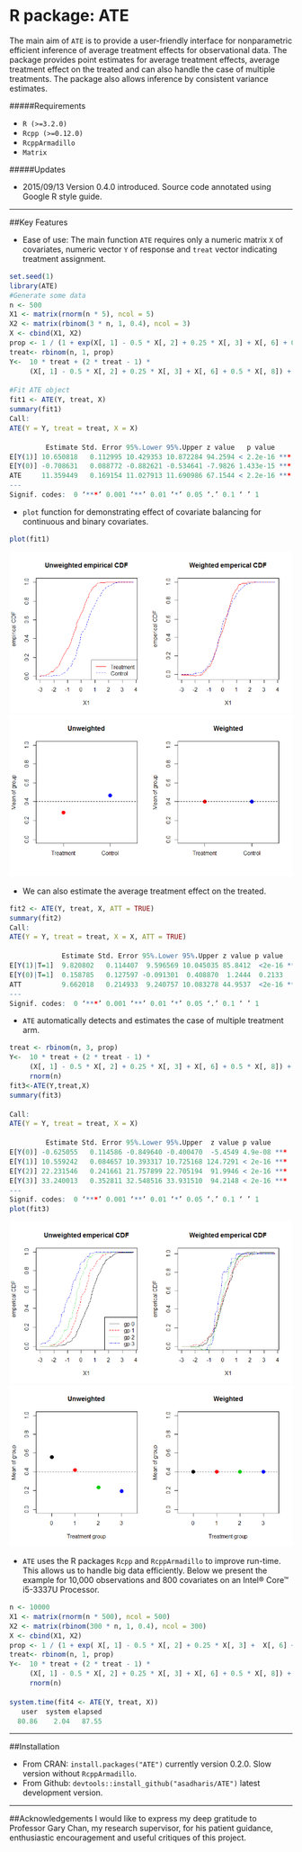 # R package: ATE

The main aim of `ATE` is to provide a user-friendly interface for nonparametric efficient inference of average 
treatment effects for observational data. The package provides point estimates for average treatment 
effects, average treatment effect on the treated and can also handle the case of multiple treatments.
The package also allows inference by consistent variance estimates.

#####Requirements
- `R (>=3.2.0)`
- `Rcpp (>=0.12.0)`
- `RcppArmadillo`
- `Matrix`

#####Updates
- 2015/09/13 Version 0.4.0 introduced. Source code annotated using Google R style guide.

-------------------------------------------------------------------------

##Key Features
* Ease of use: The main function `ATE` requires only a numeric matrix `X` of covariates, numeric vector `Y` of response 
and `treat` vector indicating treatment assignment.
```R
set.seed(1)
library(ATE)
#Generate some data
n <- 500
X1 <- matrix(rnorm(n * 5), ncol = 5)
X2 <- matrix(rbinom(3 * n, 1, 0.4), ncol = 3)
X <- cbind(X1, X2)
prop <- 1 / (1 + exp(X[, 1] - 0.5 * X[, 2] + 0.25 * X[, 3] + X[, 6] + 0.5 * X[, 8]))
treat<- rbinom(n, 1, prop)
Y<-  10 * treat + (2 * treat - 1) *
     (X[, 1] - 0.5 * X[, 2] + 0.25 * X[, 3] + X[, 6] + 0.5 * X[, 8]) + rnorm(n)

#Fit ATE object
fit1 <- ATE(Y, treat, X)
summary(fit1)
Call:
ATE(Y = Y, treat = treat, X = X)

         Estimate Std. Error 95%.Lower 95%.Upper z value   p value    
E[Y(1)] 10.650818   0.112995 10.429353 10.872284 94.2594 < 2.2e-16 ***
E[Y(0)] -0.708631   0.088772 -0.882621 -0.534641 -7.9826 1.433e-15 ***
ATE     11.359449   0.169154 11.027913 11.690986 67.1544 < 2.2e-16 ***
---
Signif. codes:  0 ‘***’ 0.001 ‘**’ 0.01 ‘*’ 0.05 ‘.’ 0.1 ‘ ’ 1
```
* `plot` function for demonstrating effect of covariate balancing for continuous and binary 
covariates.
```R
plot(fit1)
```
![](README-plot1.png)
![](README-plot2.png)

* We can also estimate the average treatment effect on the treated. 
```R
fit2 <- ATE(Y, treat, X, ATT = TRUE)
summary(fit2)
Call:
ATE(Y = Y, treat = treat, X = X, ATT = TRUE)

             Estimate Std. Error 95%.Lower 95%.Upper z value p value    
E[Y(1)|T=1]  9.820802   0.114407  9.596569 10.045035 85.8412  <2e-16 ***
E[Y(0)|T=1]  0.158785   0.127597 -0.091301  0.408870  1.2444  0.2133    
ATT          9.662018   0.214933  9.240757 10.083278 44.9537  <2e-16 ***
---
Signif. codes:  0 ‘***’ 0.001 ‘**’ 0.01 ‘*’ 0.05 ‘.’ 0.1 ‘ ’ 1
```
* `ATE` automatically detects and estimates the case of multiple treatment arm. 
```R
treat <- rbinom(n, 3, prop)
Y<-  10 * treat + (2 * treat - 1) *
     (X[, 1] - 0.5 * X[, 2] + 0.25 * X[, 3] + X[, 6] + 0.5 * X[, 8]) +
     rnorm(n)
fit3<-ATE(Y,treat,X)
summary(fit3)

Call:
ATE(Y = Y, treat = treat, X = X)

         Estimate Std. Error 95%.Lower 95%.Upper  z value p value    
E[Y(0)] -0.625055   0.114586 -0.849640 -0.400470  -5.4549 4.9e-08 ***
E[Y(1)] 10.559242   0.084657 10.393317 10.725168 124.7291 < 2e-16 ***
E[Y(2)] 22.231546   0.241661 21.757899 22.705194  91.9946 < 2e-16 ***
E[Y(3)] 33.240013   0.352811 32.548516 33.931510  94.2148 < 2e-16 ***
---
Signif. codes:  0 ‘***’ 0.001 ‘**’ 0.01 ‘*’ 0.05 ‘.’ 0.1 ‘ ’ 1
plot(fit3)
```
![](README-plot3.png)
![](README-plot4.png)

* `ATE` uses the R packages `Rcpp` and `RcppArmadillo` to improve run-time. This allows us to handle big data efficiently.
Below we present the example for 10,000 observations and 800 covariates on an Intel® Core™ i5-3337U Processor.
```R
n <- 10000
X1 <- matrix(rnorm(n * 500), ncol = 500)
X2 <- matrix(rbinom(300 * n, 1, 0.4), ncol = 300)
X <- cbind(X1, X2)
prop <- 1 / (1 + exp( X[, 1] - 0.5 * X[, 2] + 0.25 * X[, 3] +  X[, 6] + 0.5 * X[, 8]))
treat<- rbinom(n, 1, prop)
Y<-  10 * treat + (2 * treat - 1) * 
     (X[, 1] - 0.5 * X[, 2] + 0.25 * X[, 3] + X[, 6] + 0.5 * X[, 8]) +
     rnorm(n)

system.time(fit4 <- ATE(Y, treat, X))
   user  system elapsed 
  80.86    2.04   87.55
```
-------------------------------------------------------------------------
##Installation
* From CRAN: `install.packages("ATE")` currently version 0.2.0. Slow version without `RcppArmadillo`.
* From Github: `devtools::install_github("asadharis/ATE")` latest development version.

-------------------------------------------------------------------------
##Acknowledgements 
I would like to express my deep gratitude to Professor Gary Chan, my research supervisor, for his patient guidance, enthusiastic encouragement and useful critiques of this project.
